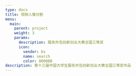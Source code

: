 ```yaml
---
type: docs
title: 视频人像分割
menu:
  main:
    parent: project
    weight: 3
    params:
      description: 服务外包创新创业大赛全国三等奖
      icon:
        vendor: bs
        name: search
        color: 00008B
description: 第十三届中国大学生服务外包创新创业大赛全国三等奖作品
---
```

